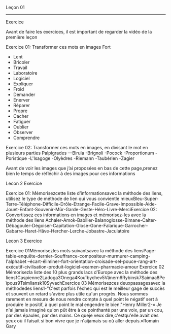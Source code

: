 Leçon 01
********

Exercice

Avant de faire les exercices, il est important de regarder la vidéo de la première leçon

Exercice 01: Transformer ces mots en images Fort

- Lent
- Bricoler
- Travail
- Laboratoire
- Logiciel
- Expliquer
- Froid
- Demander
- Enerver
- Réparer
- Propre
- Cacher
- Fatiguer
- Oublier
- Observer
- Comprendre

Exercice 02: Transformer ces mots en images, en divisant le mot en plusieurs parties Palpigrades
—Birula
-Brignoli
-Pocock
-Proportionum
-Poristique
-L'Isagoge
-Olyèdres
-Riemann
-Taubérien
-Zagier

Avant de voir les images que j’ai proposées en bas de cette page,prenez bien le temps de réfléchir à des images pour ces informations

Lecon 2 Exercice

Exercice 01: Mémorisezcette liste d’informationsavec la méthode des liens, utilisez le type de méthode de lien qui vous convientle mieuxBleu-Super-Terre-Téléphone-Difficile-Drôle-Etrange-Facile-Grave-Impossible-Aide-Jouet-Enfant-Souvenir-Mûr-Garde-Geste-Héro-Livre-MerciExercice 02: Convertissez ces informations en images et mémorisez-les avec la méthode des liens Achaler-Amok-Babiller-Balanoglosse-Bimane-Calter-Débagouler-Dégoiser-Capitation-Glose-Gone-Falarique-Garrocher-Gabarre-Haret-Hâve-Hercher-Lerche-Jobastre-Jaculatoire

Lecon 3 Exercice

Exercice 01Mémorisezles mots suivantsavec la méthode des liensPage-table-enquête-dernier-Souffrance-compositeur-murmurer-camping-l'alphabet –écart-éliminer-fort-orientation-croisade-sel-pouce-rang-art-exécutif-civilisation-produit-logiciel-examen-pharmacie-amour  Exercice 02 Mémorisezla liste des 10 plus grands lacs d’Europe avec la méthode des liens1Caspienne2Ladoga3Onega4Kouïbychev5Vänern6Rybinsk7Saimaa8Peïpous9Tsimliansk10SyvachExercice 03 Mémorisezces deuxpassagesavec la méthodedes liens1-"C'est parfois l'échec qui est le meilleur gage de succès et souvent un retard s'avère plus utile qu'un progrès. Nous sommes rarement en mesure de nous rendre compte à quel point le négatif sert à produire le positif, à quel point le mal engendre le bien."Henry Miller2-« Je n'ai jamais imaginé qu'on pût être à ce pointhanté par une voix, par un cou, par des épaules, par des mains. Ce queje veux dire,c'estqu'elle avait des yeux où il faisait si bon vivre que je n'aijamais su où aller depuis.»Romain Gary
